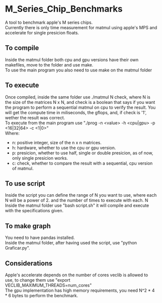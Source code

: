 # M_Series_Chip_Benchmarks
A tool to benchmark apple's M series chips. <br />
Currently there is only time measurement for matmul using apple's MPS and accelerate for single presicion floats.

## To compile
Inside the matmul folder both cpu and gpu versions have their own makefiles, move to the folder and use make. <br />
To use the main program you also need to use make on the matmul folder

## To execute
Once compiled, inside the same folder use ./matmul N check, where N is the size of the matrices N x N, and check is a boolean that says if you want the program to perform a sequential matmul on cpu to verify the result. You will get the compute time in miliseconds, the gflops, and, if check is '1', wether the result was correct.
<br />
To execute from the main program use "./prog -n \<value\> -h \<cpu|gpu\> -p \<16|32|64\> -c \<1|0\>" <br />
Where:
- n: positive integer, size of the n x n matrices.
- h: hardware, whether to use the cpu or gpu version.
- p: presicion, whether to use half, single or double presicion, as of now, only single presicion works.
- c: check, whether to compare the result with a sequential, cpu version of matmul.


## To use script
Inside the script you can define the range of N you want to use, where each N will be a power of 2. and the number of times to execute with each. N<br />
Inside the matmul folder use "bash script.sh" it will compile and execute with the specifications given.

## To make graph
You need to have pandas installed. <br />
Inside the matmul folder, after having used the script, use "python Graficar.py".

## Considerations
Apple's accelerate depends on the number of cores veclib is allowed to use, to change them use "export VECLIB_MAXIMUM_THREADS=num_cores" <br />
The gpu implementation has high memory requirements, you need N^2 * 4 * 6 bytes to perform the benchmark.
